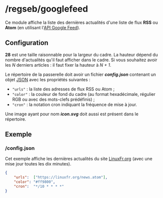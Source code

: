 # /regseb/googlefeed

Ce module affiche la liste des dernières actualités d'une liste de flux **RSS**
ou **Atom** (en utilisant l'[API Google Feed](//developers.google.com/feed/)).

## Configuration

**28** est une taille raisonnable pour la largeur du cadre. La hauteur dépend
du nombre d'actualités qu'il faut afficher dans le cadre. Si vous souhaitez
avoir les *N* derniers articles : il faut fixer la hauteur à *N + 1*.

Le répertoire de la passerelle doit avoir un fichier ***config.json***
contenant un objet [JSON](http://www.json.org "JavaScript Object Notation")
avec les propriétés suivantes :

- `"urls"` : la liste des adresses de flux RSS ou Atom ;
- `"color"` : la couleur de fond du cadre (au format hexadécimale, régulier RGB
  ou avec des mots-clefs prédéfinis) ;
- `"cron"` : la notation cron indiquant la fréquence de mise à jour.

Une image ayant pour nom ***icon.svg*** doit aussi est présent dans le
répertoire.

## Exemple

### /config.json

Cet exemple affiche les dernières actualités du site
[LinuxFr.org](//linuxfr.org/) (avec une mise jour toutes les dix minutes).

```JSON
{
    "urls":  ["https://linuxfr.org/news.atom"],
    "color": "#ff9800",
    "cron":  "*/10 * * * *"
}
```
